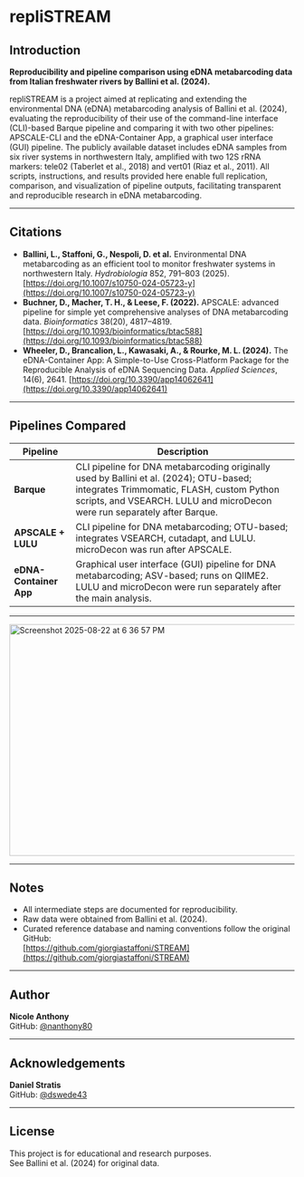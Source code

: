# repliSTREAM

## Introduction

**Reproducibility and pipeline comparison using eDNA metabarcoding data from Italian freshwater rivers by Ballini et al. (2024).**

repliSTREAM is a project aimed at replicating and extending the environmental DNA (eDNA) metabarcoding analysis of Ballini et al. (2024), evaluating the reproducibility of their use of the command-line interface (CLI)-based Barque pipeline and comparing it with two other pipelines: APSCALE-CLI and the eDNA-Container App, a graphical user interface (GUI) pipeline. The publicly available dataset includes eDNA samples from six river systems in northwestern Italy, amplified with two 12S rRNA markers: tele02 (Taberlet et al., 2018) and vert01 (Riaz et al., 2011). All scripts, instructions, and results provided here enable full replication, comparison, and visualization of pipeline outputs, facilitating transparent and reproducible research in eDNA metabarcoding.

---

## Citations

- **Ballini, L., Staffoni, G., Nespoli, D. et al.** Environmental DNA metabarcoding as an efficient tool to monitor freshwater systems in northwestern Italy. *Hydrobiologia* 852, 791–803 (2025). [https://doi.org/10.1007/s10750-024-05723-y](https://doi.org/10.1007/s10750-024-05723-y)
- **Buchner, D., Macher, T. H., & Leese, F. (2022).** APSCALE: advanced pipeline for simple yet comprehensive analyses of DNA metabarcoding data. *Bioinformatics* 38(20), 4817–4819. [https://doi.org/10.1093/bioinformatics/btac588](https://doi.org/10.1093/bioinformatics/btac588)
- **Wheeler, D., Brancalion, L., Kawasaki, A., & Rourke, M. L. (2024).** The eDNA-Container App: A Simple-to-Use Cross-Platform Package for the Reproducible Analysis of eDNA Sequencing Data. *Applied Sciences*, 14(6), 2641. [https://doi.org/10.3390/app14062641](https://doi.org/10.3390/app14062641)

---

## Pipelines Compared

| Pipeline                | Description                                                                                 |
|-------------------------|---------------------------------------------------------------------------------------------|
| **Barque**              | CLI pipeline for DNA metabarcoding originally used by Ballini et al. (2024); OTU-based; integrates Trimmomatic, FLASH, custom Python scripts, and VSEARCH. LULU and microDecon were run separately after Barque. |
| **APSCALE + LULU**      | CLI pipeline for DNA metabarcoding; OTU-based; integrates VSEARCH, cutadapt, and LULU. microDecon was run after APSCALE. |
| **eDNA-Container App**  | Graphical user interface (GUI) pipeline for DNA metabarcoding; ASV-based; runs on QIIME2. LULU and microDecon were run separately after the main analysis. |

---
<img width="590" height="409" alt="Screenshot 2025-08-22 at 6 36 57 PM" src="https://github.com/user-attachments/assets/36fba23f-0e82-443f-ac57-4c78f00fc746" />


---

## Notes

- All intermediate steps are documented for reproducibility.
- Raw data were obtained from Ballini et al. (2024).
- Curated reference database and naming conventions follow the original GitHub:  
  [https://github.com/giorgiastaffoni/STREAM](https://github.com/giorgiastaffoni/STREAM)

---

## Author

**Nicole Anthony**  
GitHub: [@nanthony80](https://github.com/nanthony80)

---

## Acknowledgements

**Daniel Stratis**  
GitHub: [@dswede43](https://github.com/dswede43)

---

## License

This project is for educational and research purposes.  
See Ballini et al. (2024) for original data.
